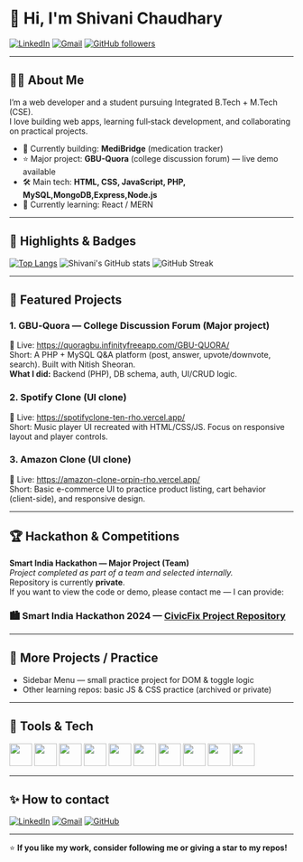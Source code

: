 # 👋 Hi, I'm Shivani Chaudhary

[![LinkedIn](https://img.shields.io/badge/LinkedIn-0077B5?style=flat&logo=linkedin&logoColor=white)](https://www.linkedin.com/in/shivani-chaudhary-b78317296)
[![Gmail](https://img.shields.io/badge/Gmail-D14836?style=flat&logo=gmail&logoColor=white)](mailto:shivanichaudhary664157@mail.com)
[![GitHub followers](https://img.shields.io/github/followers/officialshivanichaudhary?label=Follow&style=social)](https://github.com/officialshivanichaudhary)

---

## 👩‍💻 About Me
I’m a web developer and a student pursuing Integrated B.Tech + M.Tech (CSE).  
I love building web apps, learning full‑stack development, and collaborating on practical projects.

- 🔭 Currently building: **MediBridge** (medication tracker)  
- ⭐ Major project: **GBU-Quora** (college discussion forum) — live demo available  
- 🛠️ Main tech: **HTML, CSS, JavaScript, PHP, MySQL,MongoDB,Express,Node.js**  
- 🌱 Currently learning: React / MERN  

---

## 🚀 Highlights & Badges

[![Top Langs](https://github-readme-stats.vercel.app/api/top-langs/?username=officialshivanichaudhary&layout=compact&title_color=ffffff&text_color=dddddd&bg_color=0d1117)](https://github.com/officialshivanichaudhary)
![Shivani's GitHub stats](https://github-readme-stats.vercel.app/api?username=officialshivanichaudhary&show_icons=true&theme=tokyonight)
![GitHub Streak](https://github-readme-streak-stats.herokuapp.com/?user=officialshivanichaudhary&theme=tokyonight)

---

## 🔭 Featured Projects

### 1. **GBU‑Quora** — College Discussion Forum (Major project)  
🔗 Live: https://quoragbu.infinityfreeapp.com/GBU-QUORA/  
Short: A PHP + MySQL Q&A platform (post, answer, upvote/downvote, search). Built with Nitish Sheoran.  
**What I did:** Backend (PHP), DB schema, auth, UI/CRUD logic.

### 2. **Spotify Clone** (UI clone)  
🔗 Live: https://spotifyclone-ten-rho.vercel.app/  
Short: Music player UI recreated with HTML/CSS/JS. Focus on responsive layout and player controls.

### 3. **Amazon Clone** (UI clone)  
🔗 Live: https://amazon-clone-orpin-rho.vercel.app/  
Short: Basic e-commerce UI to practice product listing, cart behavior (client-side), and responsive design.

---

## 🏆 Hackathon & Competitions

**Smart India Hackathon — Major Project (Team)**  
_Project completed as part of a team and selected internally._  
Repository is currently **private**.  
If you want to view the code or demo, please contact me — I can provide:

### 🏙️ Smart India Hackathon 2024 — [CivicFix Project Repository](https://github.com/officialshivanichaudhary/SIH2025-showcase)
---

## 📂 More Projects / Practice
- Sidebar Menu — small practice project for DOM & toggle logic  
- Other learning repos: basic JS & CSS practice (archived or private)

---

## 🧰 Tools & Tech
<p align="left"> 
  <img src="https://cdn.jsdelivr.net/gh/devicons/devicon/icons/c/c-original.svg" width="40" height="40"/>
  <img src="https://cdn.jsdelivr.net/gh/devicons/devicon/icons/cplusplus/cplusplus-original.svg" width="40" height="40"/>
  <img src="https://cdn.jsdelivr.net/gh/devicons/devicon/icons/html5/html5-original.svg" width="40" height="40"/>
  <img src="https://cdn.jsdelivr.net/gh/devicons/devicon/icons/css3/css3-original.svg" width="40" height="40"/>
  <img src="https://cdn.jsdelivr.net/gh/devicons/devicon/icons/javascript/javascript-original.svg" width="40" height="40"/>
  <img src="https://cdn.jsdelivr.net/gh/devicons/devicon/icons/nodejs/nodejs-original.svg" width="40" height="40"/>
  <img src="https://cdn.jsdelivr.net/gh/devicons/devicon/icons/react/react-original.svg" width="40" height="40"/>
  <img src="https://cdn.jsdelivr.net/gh/devicons/devicon/icons/php/php-original.svg" width="40" height="40"/>
  <img src="https://cdn.jsdelivr.net/gh/devicons/devicon/icons/mysql/mysql-original.svg" width="40" height="40"/>
  <img src="https://cdn.jsdelivr.net/gh/devicons/devicon/icons/mongodb/mongodb-original.svg" width="40" height="40"/>
</p>

---

## ✨ How to contact
<p align="left">
<a href="https://www.linkedin.com/in/shivani-chaudhary-b78317296" target="_blank"><img src="https://img.shields.io/badge/LinkedIn-%230A66C2.svg?logo=linkedin&logoColor=white" alt="LinkedIn"/></a>
<a href="mailto:shivanichaudhary664157@mail.com"><img src="https://img.shields.io/badge/Gmail-D14836?logo=gmail&logoColor=white" alt="Gmail"/></a>
<a href="https://github.com/officialshivanichaudhary"><img src="https://img.shields.io/badge/GitHub-181717?logo=github&logoColor=white" alt="GitHub"/></a>
</p>

---

⭐ **If you like my work, consider following me or giving a star to my repos!**

